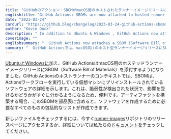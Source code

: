 ```yaml
---
title: "GitHubのアクション：SBOMがmacOS用のホストされたランナーイメージリリースに添付されるようになりました。"
englishtitle: "GitHub Actions: SBOMs are now attached to hosted runner image releases for macOS"
date: "2023-03-24"
cardurl: "https://github.blog/changelog/2023-03-24-github-actions-sboms-are-now-attached-to-hosted-runner-image-releases-for-macos"
author: "Kevin Duck"
description: " In addition to Ubuntu & Windows , GitHub Actions now attaches a SBOM (Software Bill of Materials) to hosted runner image releases for macOS. In the context of GitHub Actions hosted runners, an SBOM details the software pre-installed on the virtual machine that is running your Actions workflows. This is useful in the situation where there is a vulnerability detected, you will be able to quickly tell if you are affected or not. If you are building artifacts, you can include this SBOM in your bill of materials for a comprehensive list of everything that went into creating your software.  To check out the new files, head over to the runner-images repository release page now or check out our docs for more information.  "
coverimage: ""
englishsummary: "  GitHub Actions now attaches a SBOM (Software Bill of Materials) to hosted runner image releases for macOS, which is useful for quickly determining if a vulnerability is present and for creating a comprehensive bill of materials for artifacts."
summary: "  GitHub Actionsでは、macOS向けのホスト型ランナーイメージリリースにSBOM（ソフトウェア部品表）を添付するようになりました。これは、脆弱性の有無を迅速に判断し、成果物の包括的な部品表を作成するために便利です。"
---
```


<p><a href="https://github.blog/changelog/2022-12-16-github-actions-sboms-now-attached-to-hosted-runner-image-releases-for-ubuntu-windows/">UbuntuとWindowsに</a>加え、GitHub ActionsはmacOS用のホステッドランナーイメージリリースにSBOM（Software Bill of Materials）を添付するようになりました。GitHub Actionsのホストランナーのコンテキストでは、SBOMは、Actionsワークフローを実行している仮想マシンにプリインストールされているソフトウェアの詳細を示します。これは、脆弱性が検出された状況で、影響を受けるかどうかがすぐに分かるようになるため、便利です。アーティファクトを構築する場合、このSBOMを部品表に含めると、ソフトウェアを作成するために必要なすべてのものの包括的なリストが作成できます。</p>
<p>新しいファイルをチェックするには、今すぐ<a href="https://github.com/actions/runner-images/releases">runner-images</a>リポジトリのリリースページにアクセスするか、詳細については私たちの<a href="https://docs.github.com/en/actions/security-guides/security-hardening-for-github-actions">ドキュメントを</a>チェックしてください。</p>


